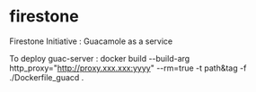 # firestone
Firestone Initiative : Guacamole as a service

To deploy guac-server :
docker build --build-arg http_proxy="http://proxy.xxx.xxx:yyyy" --rm=true -t path&tag -f ./Dockerfile_guacd .
